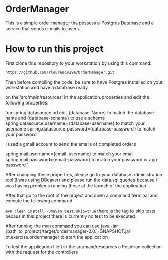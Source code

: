# OrderManager

This is a simple order manager tha possess a Postgres Database and a service that sends e-mails to users.

# How to run this project

First clone this repository to your workstation by using this command:

`https://github.com/rlourenco29a/OrderManager.git`

Then before compiling the code, be sure to have Postgres installed on your workstation and have a database ready

on the 'src/main/resources' in the application.properties and edit the following properties:

`on spring.datasource.url edit {database-Name} to match the database name and {database-schema} to use a schema
spring.datasource.username={database-username} to match your username
spring.datasource.password={database-password} to match your password

I used a gmail account to send the emails of completed orders

spring.mail.username={email-username} to match your email
spring.mail.password={email-password} to match your password or app password
`

After changing these properties, please go to your database administration tool (I was using DBeaver) and please run the data.sql queries because I was having problems running those at the launch of the application.

After that go to the root of the project and open a command terminal and execute the following command 

`mvn clean install -Dmaven.test.skip=true` there is the tag to skip tests becaus in this project there is currently no test to be executed.

After running the mvn command you can use java -jar {path_to_project}/target/ordermanager-0.0.1-SNAPSHOT.jar pt.exercise.ordermanager to start the application

To test the applicarion I left in the src/main/resources a Postman collection with the request for the controllers
